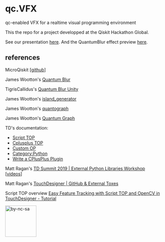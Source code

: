 # qc.VFX
qc-enabled VFX for a realtime visual programming environment


This the repo for a project developped at the Qiskit Hackathon Global.

See our presentation [here](https://go.och.pw/qc.vfx-yt). And the QuantumBlur effect preview [here](https://youtu.be/7TTKZRlyfJQ).



## references

MicroQiskit [[github](https://github.com/qiskit-community/MicroQiskit)]

James Wootton's [Quantum Blur](https://github.com/qiskit-community/QuantumBlur)

TigrisCallidus's [Quantum Blur Unity](https://github.com/TigrisCallidus/QuantumBlurUnity)

James Wootton's [island_generator](https://gist.github.com/quantumjim/9fbd7918fc551f45304c22ec1feced3b)

James Wootton's [quantograph](https://github.com/quantumjim/quantograph)

James Wootton's [Quantum Graph](https://github.com/qiskit-community/QuantumGraph)

TD's documentation:
- [Script TOP](https://docs.derivative.ca/Script_TOP)
- [Cplusplus TOP](https://docs.derivative.ca/CPlusPlus_TOP)
- [Custom OP](https://docs.derivative.ca/Custom_Operators)
- [Category:Python](http://docs.derivative.ca/Category:Python)
- [Write a CPlusPlus Plugin](https://docs.derivative.ca/Write_a_CPlusPlus_Plugin)

Matt Ragan's [TD Summit 2019 | External Python Libraries Workshop](https://github.com/mir-lab/touchdesigner-summit-2019-external-python) [[videos](https://www.youtube.com/playlist?list=PLBjvv2l4Z43gfg65BUGGQDz2ue10eTgjK)]

Matt Ragan's [TouchDesigner | GitHub & External Toxes](https://www.youtube.com/playlist?list=PLBjvv2l4Z43goGuS1CC8Xg9zJ84SxYUaE)

Script TOP overview [Easy Feature Tracking with Script TOP and OpenCV in TouchDesigner - Tutorial](https://www.youtube.com/watch?v=1Uw2PWTR_XM)







[<img src="https://upload.wikimedia.org/wikipedia/commons/thumb/b/bd/CC-BY-NC-SA.svg/640px-CC-BY-NC-SA.svg.png" alt="by-nc-sa" width="100"/>](https://creativecommons.org/licenses/)
